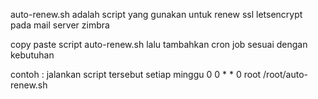 auto-renew.sh adalah script yang gunakan untuk renew ssl letsencrypt pada mail server zimbra 

copy paste script auto-renew.sh lalu tambahkan cron job sesuai dengan kebutuhan 

contoh : jalankan script tersebut setiap minggu 
0 0 * * 0 root /root/auto-renew.sh
